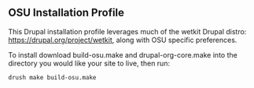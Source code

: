 OSU Installation Profile
------------------------

This Drupal installation profile leverages much of the wetkit Drupal distro: https://drupal.org/project/wetkit,
along with OSU specific preferences.

To install download build-osu.make and drupal-org-core.make into the directory you would like your site to live,
then run:

```
drush make build-osu.make
```
